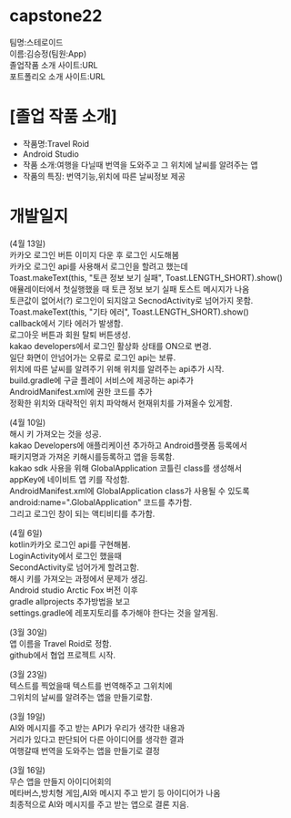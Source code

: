# capstone22

팀명:스테로이드<br>
이름:김승정(팀원:App)<br>
졸업작품 소개 사이트:URL<br>
포트폴리오 소개 사이트:URL<p>
 # [졸업 작품 소개]
- 작품명:Travel Roid
- Android Studio
- 작품 소개:여행을 다닐때 번역을 도와주고 그 위치에 날씨를 알려주는 앱
- 작품의 특징: 번역기능,위치에 따른 날씨정보 제공
        
 # 개발일지
 
 (4월 13일)<br>
 카카오 로그인 버튼 이미지 다운 후 로그인 시도해봄<br>
 카카오 로그인 api를 사용해서 로그인을 할려고 했는데<br>
 Toast.makeText(this, "토큰 정보 보기 실패", Toast.LENGTH_SHORT).show()<br>
 애뮬레이터에서 첫실행했을 때 토큰 정보 보기 실패 토스트 메시지가 나옴<br>
 토큰값이 없어서(?) 로그인이 되지않고 SecnodActivity로 넘어가지 못함.<br>
 Toast.makeText(this, "기타 에러", Toast.LENGTH_SHORT).show()<br>
 callback에서 기타 에러가 발생함. <br>
 로그아웃 버튼과 회원 탈퇴 버튼생성.<br>
 kakao developers에서 로그인 활상화 상태를 ON으로 변경.<br>
 일단 화면이 안넘어가는 오류로 로그인 api는 보류.<br>
 위치에 따른 날씨를 알려주기 위해 위치를 알려주는 api추가 시작.<br>
 build.gradle에 구글 플레이 서비스에 제공하는 api추가<br>
 AndroidManifest.xml에 권한 코드를 추가<br>
 정확한 위치와 대략적인 위치 파악해서 현재위치를 가져올수 있게함.<br>
 
 
 
 
 (4월 10일)<br>
 해시 키 가져오는 것을 성공.<br>
 kakao Developers에 애플리케이션 추가하고 Android플랫폼 등록에서<br> 
 패키지명과 가져온 키해시를등록하고 앱을 등록함.<br>
 kakao sdk 사용을 위해 GlobalApplication 코틀린 class를 생성해서<br>
 appKey에 네이비트 앱 키를 작성함.<br>
 AndroidManifest.xml에 GlobalApplication class가 사용될 수 있도록<br>
 android:name=".GlobalApplication" 코드를 추가함.<br>
 그리고 로그인 창이 되는 액티비티를 추가함.<br>
 
 
 
 
 (4월 6일)<br>
 kotlin카카오 로그인 api를 구현해봄.<br>
 LoginActivity에서 로그인 했을때 <br>
 SecondActivity로 넘어가게 할려고함.<br>
 해시 키를 가져오는 과정에서 문제가 생김.<br>
 Android studio Arctic Fox 버전 이후 <br>
 gradle allprojects 추가방법을 보고 <br>
 settings.gradle에 레포지토리를 추가해야 한다는 것을 알게됨.<br>


 (3월 30일)<br>
 앱 이름을 Travel Roid로 정함.<br>
 github에서 협업 프로젝트 시작.<br>
 
 (3월 23일)<br>
 텍스트를 찍었을때 텍스트를 번역해주고 그위치에<br> 
 그위치의 날씨를 알려주는 앱을 만들기로함.<br>
 
  (3월 19일)<br>
 AI와 메시지를 주고 받는 API가 우리가 생각한 내용과<br> 
 거리가 있다고 판단되어 다른 아이디어를 생각한 결과<br>
 여행갈때 번역을 도와주는 앱을 만들기로 결정<br> 
        
 (3월 16일)<br>
 무슨 앱을 만들지 아이디어회의<br>
 메타버스,방치형 게임,AI와 메시지 주고 받기 등 아이디어가 나옴<br>
 최종적으로 AI와 메시지를 주고 받는 앱으로 결론 지음.
        
       
 

        
        
 
 

        
  
        
 
        
        
        


